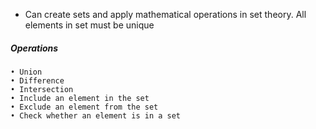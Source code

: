 - Can create sets and apply mathematical operations in set theory. All elements in set must be unique


##### Operations
    • Union 
    • Difference 
    • Intersection 
    • Include an element in the set 
    • Exclude an element from the set 
    • Check whether an element is in a set